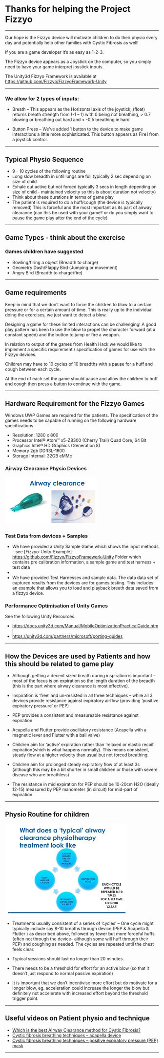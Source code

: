 # Thanks for helping the Project Fizzyo 
----

Our hope is the Fizzyo device will motivate children to do their physio every day and potentially help other families with Cystic Fibrosis as well!

If you are a game developer it’s as easy as 1-2-3.

The Fizzyo device appears as a Joystick on the computer, so you simply need to have your game interpret joystick inputs.

The Unity3d Fizzyo Framework is available  at https://github.com/Fizzyo/FizzyoFramework-Unity 

----
### We allow for 2 types of inputs:

 - Breath – This appears as the Horizontal axis of the joystick, (float) returns breath strength from (-1 – 1) with 0 being not breathing, > 0.7 blowing or breathing out hard and < -0.5 breathing in hard
 
 - Button Press – We’ve added 1 button to the device to make game interactions a little more sophisticated. This button appears as Fire1 from a joystick control.

----

## Typical Physio Sequence

- 9 - 10 cycles of the following routine
- Long slow breadth in until lungs are full typically 2 sec depending on size of child
- Exhale out active but not forced typically 3 secs in length depending on size of child - maintained velocity so this is about duration not velocity) 
- Think about these durations in terms of game play 
- The patient is required to do  a huff/cough (the device is typically removed) This is forceful and the most important as its part of airway clearance (can this be used with your game? or do you simply want to pause the game play after the end of the cycle)

----
## Game Types - think about the exercise

### Games children have suggested
- Bowling/firing a object (Breadth to charge)
- Geometry Dash/Flappy Bird (Jumping or movement)
- Angry Bird (Breadth to charge/fire)

----
## Game requirements

Keep in mind that we don’t want to force the children to blow to a certain pressure or for a certain amount of time. This is really up to the individual doing the exercises, we just want to detect a blow.

Designing a game for these limited interactions can be challenging! A good play pattern has been to use the blow to propel the character forward (at a constant speed) and the button to jump or fire a weapon.

In relation to output of the games from Health Hack we would like to implement a specific requirement / specification of games for use with the Fizzyo devices.

Children may have to 10 cycles of 10 breadths with a pause for a huff and cough between each cycle.

At the end of each set the game should pause and allow the children to huff and cough then press a button to continue with the game.

----
## Hardware Requirement for the Fizzyo Games

Windows UWP Games are required for the patients.
The specification of the games needs to be capable of running on the following hardware specifications. 

- Resolution: 1280 x 800
- Processor Intel® Atom™ x5-Z8300 (Cherry Trail) Quad Core, 64 Bit
- Graphics Intel® HD Graphics (Generation 8)
- Memory 2gb DDR3L-1600
- Storage Internal: 32GB eMMc 


### Airway Clearance Physio Devices

![Airway Clearance Devices](Airway.jpg)


### Test Data from devices + Samples

- We have provided a Unity Sample Game which shows the input methods - see [Fizzyo-Unity-Example]- https://github.com/Fizzyo/FizzyoFramework-Unity Folder which contains pre calibration information, a sample game and test harness + test data
- 
- We have provided Test Harnesses and sample data. The data data set of captured results from the devices are for games testing. This includes an example that allows you to load and playback breath data saved from a fizzyo device.

### Performance Optimisation of Unity Games 

See the following Unity Resources. 

- https://docs.unity3d.com/Manual/MobileOptimizationPracticalGuide.html
- https://unity3d.com/partners/microsoft/porting-guides
----
## How the Devices are used by Patients and how this should be related to game play

- Although getting a decent sized breath during inspiration is important – most of the focus is on expiration so the length duration of the breadth (this is the part where airway clearance is most effective).

- Inspiration is ‘free’ and un-resisted in all three techniques – while all 3 devices provide resistance against expiratory airflow 
(providing ‘positive expiratory pressure’ or PEP)

- PEP provides a consistent and measureable resistance against expiration

- Acapella and Flutter provide oscillatory resistance (Acapella with a magnetic lever and Flutter with a ball valve)

- Children aim for ‘active’ expiration rather than ‘relaxed or elastic recoil’ expiration(which is what happens normally). This means consistent, steady flow at a higher velocity than usual but not forced breathing.  

- Children aim for prolonged steady expiratory flow of at least 3s (although this may be a bit shorter in small children or those with severe disease who are breathless)

- The resistance in mid expiration for PEP should be 10-20cm H2O (ideally 12-15) measured by PEP manometer (in circuit) for mid-part of expiration.

----
## Physio Routine for children

![Physio Routine](Routine.jpg)

- Treatments usually consistent of a series of ‘cycles’ – One cycle might typically include say 8-10 breaths through device (PEP & Acapella & Flutter ) as described above, followed by fewer but more forceful huffs (often not through the device- although some will huff through their PEP) and coughing as needed. The cycles are repeated until the chest feels clear. 

- Typical sessions should last no longer than 20 minutes.

- There needs to be a threshold for effort for an active blow (so that it doesn’t just respond to normal passive expiration) 

- It is important that we don’t incentivise more effort but do motivate for a longer blow, eg. acceleration could increase the longer the blow but definitely not accelerate with increased effort beyond the threshold trigger point.

----
## Useful videos on Patient physio and technique

- [Which is the best Airway Clearance method for Cystic Fibrosis?](https://www.youtube.com/watch?v=Wn5o5AgD9m0)
- [Cystic fibrosis breathing techniques – acapella device](https://www.youtube.com/watch?v=DJFp6A_p2R8)
- [Cystic fibrosis breathing techniques – positive expiratory pressure (PEP) mask](https://www.youtube.com/watch?v=C1SLdjvNg9U)

----

